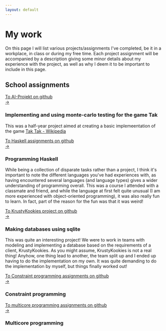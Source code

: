 ```yaml
---
layout: default
---
```

<h1>My work</h1>
<p>
  On this page I will list various projects/assignments I've completed, be it in a workplace, in class or during my free time.
  Each project assignment will be accompanied by a description giving some minor details about my experience with the project, as well as why I deem it to be important to include in this page.
</p>
<h2>School assignments</h2>
<div class="container">
  <div class="row">
    <div class="col-3">
	  <a class="darkbtn" href="https://github.com/Flyttkartong/EDAN70-AI-Projekt">To AI-Projekt on github<br>&rarr;</a>
	</div>
	<div class="col-9">
	  <h3>Implementing and using monte-carlo testing for the game Tak</h3>
	  <p>This was a half-year project aimed at creating a basic implemeentation
	  of the game 
	    <a class="tooltip" href="https://en.wikipedia.org/wiki/Tak_(game)">Tak
		  <span class="tooltiptext">Tak - Wikipedia</span>
		</a>
	  </p>
	</div>
  </div>
  <div class="row">
    <div class="col-3">
	  <a class="darkbtn" href="https://github.com/evilhunter93/EDAN40">To Haskell assignments on github<br>&rarr;</a>
	</div>
	<div class="col-9">
	  <h3>Programming Haskell</h3>
	  <p>
	  While being a collection of disparate tasks rather than a project, 
	  I think it's important to note the different languages you've had experiences with,
	  as having encountered several languages (and language types) gives a wider understanding of programming overall.
	  This was a course I attended with a classmate and friend, and while the language at first felt quite unusual 
	  (I am more experienced with object-oriented programming), it was also really fun to learn.
	  In fact, part of the reason for the fun was that it was weird!
	  </p>
	</div>
  </div>
  <div class="row">
	<div class="col-3">
	  <a class="darkbtn" href="https://github.com/evilhunter93/MyEDA216">To KrustyKookies project on github<br>&rarr;</a>
	</div>
	<div class="col-9">
	  <h3>Making databases using sqlite</h3>
	  <p>
	    This was quite an interesting project! 
		We were to work in teams with modeling and implementing a database based on the requirements of a client, KrustyKookies. 
		As you might assume, KrustyKookies is not a real thing! 
		Anyhow, one thing lead to another, the team split up and I ended up having to do the implementation on my own. 
		It was quite demanding to do the implementation by myself, but things finally worked out!
      </p>
	</div>
  </div>
  <div class="row">
    <div class="col-3">
	  <a class="darkbtn" href="https://github.com/dat13kan/EDAN01">To Constraint programming assignments on github<br>&rarr;</a>
	</div>
	<div class="col-9">
	  <h3>Constraint programming</h3>
	</div>
  </div>
  <div class="row">
    <div class="col-3">
      <a class="darkbtn" href="https://github.com/dat13kan/EDAN26">To multicore programming assignments on github<br>&rarr;</a>
    </div>
    <div class="col-9">
      <h3>Multicore programming</h3>
    </div>
  </div>
</div>